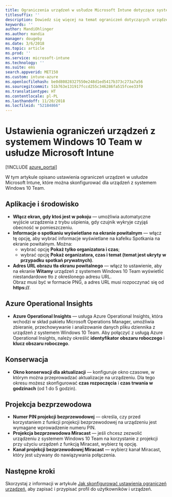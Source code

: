 ```yaml
---
title: Ograniczenia urządzeń w usłudze Microsoft Intune dotyczące systemu Windows 10 Team
titlesuffix: ''
description: Dowiedz się więcej na temat ograniczeń dotyczących urządzeń z systemem Windows 10 Team.
keywords: ''
author: MandiOhlinger
ms.author: mandia
manager: dougeby
ms.date: 3/6/2018
ms.topic: article
ms.prod: ''
ms.service: microsoft-intune
ms.technology: ''
ms.suite: ems
search.appverid: MET150
ms.custom: intune-azure
ms.openlocfilehash: be0d80828327550e248d1ed5417b373c273a7a56
ms.sourcegitcommit: 51b763e131917fccd255c346286fa515fcee33f0
ms.translationtype: HT
ms.contentlocale: pl-PL
ms.lasthandoff: 11/20/2018
ms.locfileid: "52184866"
---
```

# <a name="microsoft-intune-windows-10-team-device-restriction-settings"></a>Ustawienia ograniczeń urządzeń z systemem Windows 10 Team w usłudze Microsoft Intune

[!INCLUDE [azure_portal](./includes/azure_portal.md)]

W tym artykule opisano ustawienia ograniczeń urządzeń w usłudze Microsoft Intune, które można skonfigurować dla urządzeń z systemem Windows 10 Team.


## <a name="apps-and-experience"></a>Aplikacje i środowisko

- **Włącz ekran, gdy ktoś jest w pokoju** — umożliwia automatyczne wyjście urządzenia z trybu uśpienia, gdy czujnik wykryje czyjąś obecność w pomieszczeniu.
- **Informacje o spotkaniu wyświetlane na ekranie powitalnym** — włącz tę opcję, aby wybrać informacje wyświetlane na kafelku Spotkania na ekranie powitalnym. Można:
    - wybrać opcję **Pokaż tylko organizatora i czas**;
    - wybrać opcję **Pokaż organizatora, czas i temat (temat jest ukryty w przypadku spotkań prywatnych)**.
- **Adres URL obrazu tła ekranu powitalnego** — włącz to ustawienie, aby na ekranie **Witamy** urządzeń z systemem Windows 10 Team wyświetlić niestandardowe tło z określonego adresu URL.<br>Obraz musi być w formacie PNG, a adres URL musi rozpoczynać się od **https://**.

## <a name="azure-operational-insights"></a>Azure Operational Insights

- **Azure Operational Insights** — usługa Azure Operational Insights, która wchodzi w skład pakietu Microsoft Operations Manager, umożliwia zbieranie, przechowywanie i analizowanie danych pliku dziennika z urządzeń z systemem Windows 10 Team.
Aby połączyć z usługą Azure Operational Insights, należy określić **identyfikator obszaru roboczego** i **klucz obszaru roboczego**.

## <a name="maintenance"></a>Konserwacja

- **Okno konserwacji dla aktualizacji** — konfiguruje okno czasowe, w którym można przeprowadzać aktualizacje na urządzeniu. Dla tego okresu możesz skonfigurować **czas rozpoczęcia** i **czas trwania w godzinach** (od 1 do 5 godzin).

## <a name="wireless-projection"></a>Projekcja bezprzewodowa

- **Numer PIN projekcji bezprzewodowej** — określa, czy przed korzystaniem z funkcji projekcji bezprzewodowej na urządzeniu jest wymagane wprowadzenie numeru PIN.
- **Projekcja bezprzewodowa Miracast** — jeśli chcesz zezwolić urządzeniu z systemem Windows 10 Team na korzystanie z projekcji przy użyciu urządzeń z funkcją Miracast, wybierz tę opcję.
- **Kanał projekcji bezprzewodowej Miracast** — wybierz kanał Miracast, który jest używany do nawiązywania połączenia.


## <a name="next-steps"></a>Następne kroki

Skorzystaj z informacji w artykule [Jak skonfigurować ustawienia ograniczeń urządzeń](device-restrictions-configure.md), aby zapisać i przypisać profil do użytkowników i urządzeń.
